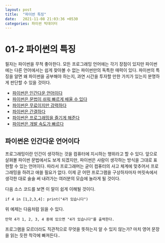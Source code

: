 ```yaml
---
layout: post
title:  "파이썬 특징"
date:   2021-11-08 21:03:36 +0530
categories: 파이썬 빅데이터
---
```


# 01-2 파이썬의 특징

필자는 파이썬을 무척 좋아한다. 모든 프로그래밍 언어에는 각기 장점이 있지만 파이썬에는 다른 언어에서는 쉽게 찾아볼 수 없는 파이썬만의 독특한 매력이 있다. 파이썬의 특징을 알면 왜 파이썬을 공부해야 하는지, 과연 시간을 투자할 만한 가치가 있는지 분명하게 판단할 수 있을 것이다.

- [파이썬은 인간다운 언어이다](https://wikidocs.net/6#_1)
- [파이썬은 문법이 쉬워 빠르게 배울 수 있다](https://wikidocs.net/6#_2)
- [파이썬은 무료이지만 강력하다](https://wikidocs.net/6#_3)
- [파이썬은 간결하다](https://wikidocs.net/6#_4)
- [파이썬은 프로그래밍을 즐기게 해준다](https://wikidocs.net/6#_5)
- [파이썬은 개발 속도가 빠르다](https://wikidocs.net/6#_6)

## 파이썬은 인간다운 언어이다

프로그래밍이란 인간이 생각하는 것을 컴퓨터에 지시하는 행위라고 할 수 있다. 앞으로 살펴볼 파이썬 문법에서도 보게 되겠지만, 파이썬은 사람이 생각하는 방식을 그대로 표현할 수 있는 언어이다. 따라서 프로그래머는 굳이 컴퓨터의 사고 체계에 맞추어서 프로그래밍을 하려고 애쓸 필요가 없다. 이제 곧 어떤 프로그램을 구상하자마자 머릿속에서 생각한 대로 술술 써 내려가는 여러분의 모습에 놀라게 될 것이다.

다음 소스 코드를 보면 이 말이 쉽게 이해될 것이다.

```
if 4 in [1,2,3,4]: print("4가 있습니다")
```

위 예제는 다음처럼 읽을 수 있다.

```
만약 4가 1, 2, 3, 4 중에 있으면 "4가 있습니다"를 출력한다.
```

프로그램을 모르더라도 직관적으로 무엇을 뜻하는지 알 수 있지 않는가? 마치 영어 문장을 읽는 듯한 착각에 빠져든다..